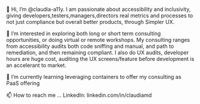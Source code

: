 👋 Hi, I’m @claudia-a11y. 
I am passionate about accessibility and inclusivity, giving developers,testers,managers,directors real metrics and processes to not just compliance but overall better products, through Simpler UX.

👀 I’m interested in exploring both long or short term consulting opportunities, or doing virtual or remote workshops. 
My consulting ranges from accessibility audits both code sniffing and manual, and path to remediation, and then remaining compliant.
I also do UX audits, developer hours are huge cost, auditing the UX screens/feature before development is an accelerant to market.

🌱 I’m currently learning leveraging containers to offer my consulting as PaaS offering

📫 How to reach me ...
LinkedIn: linkedin.com/in/claudiamd

